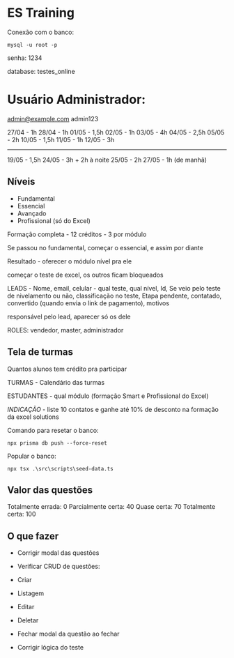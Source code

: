 # ES Training

Conexão com o banco:

```
mysql -u root -p
```
senha: 1234

database: testes_online

# Usuário Administrador:
admin@example.com
admin123

27/04 - 1h 
28/04 - 1h 
01/05 - 1,5h 
02/05 - 1h 
03/05 - 4h 
04/05 - 2,5h 
05/05 - 2h 
10/05 - 1,5h 
11/05 - 1h 
12/05 - 3h 
_________________

19/05 - 1,5h 
24/05 - 3h + 2h à noite
25/05 - 2h
27/05 - 1h (de manhã)

## Níveis

- Fundamental
- Essencial
- Avançado
- Profissional (só do Excel)

Formação completa - 12 créditos - 3 por módulo

Se passou no fundamental, começar o essencial, e assim por diante

Resultado - oferecer o módulo nível pra ele

começar o teste de excel, os outros ficam bloqueados

LEADS - Nome, email, celular - qual teste, qual nível, Id, Se veio pelo teste de nivelamento ou não, classificação no teste, Etapa pendente, contatado, convertido (quando envia o link de pagamento), 
motivos

responsável pelo lead, aparecer só os dele

ROLES: vendedor, master, administrador

## Tela de turmas

Quantos alunos tem crédito pra participar

TURMAS - Calendário das turmas

ESTUDANTES - qual módulo (formação Smart e Profissional do Excel)

*INDICAÇÃO* - liste 10 contatos e ganhe até 10% de desconto na formação da excel solutions

Comando para resetar o banco:
```
npx prisma db push --force-reset
```
Popular o banco:
```
npx tsx .\src\scripts\seed-data.ts 
```

## Valor das questões

Totalmente errada: 0 
Parcialmente certa: 40 
Quase certa: 70 
Totalmente certa: 100 

## O que fazer

- Corrigir modal das questões

- Verificar CRUD de questões:
 - Criar
 - Listagem
 - Editar
 - Deletar
 - Fechar modal da questão ao fechar

- Corrigir lógica do teste
